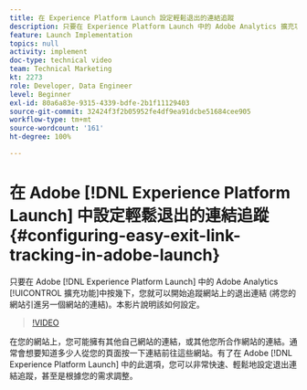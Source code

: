 ```yaml
---
title: 在 Experience Platform Launch 設定輕鬆退出的連結追蹤
description: 只要在 Experience Platform Launch 中的 Adobe Analytics 擴充功能中按幾下，您就可以開始追蹤網站上的退出連結 (將您的網站引進另一個網站的連結)。本影片說明該如何設定。
feature: Launch Implementation
topics: null
activity: implement
doc-type: technical video
team: Technical Marketing
kt: 2273
role: Developer, Data Engineer
level: Beginner
exl-id: 80a6a83e-9315-4339-bdfe-2b1f11129403
source-git-commit: 32424f3f2b05952fe4df9ea91dcbe51684cee905
workflow-type: tm+mt
source-wordcount: '161'
ht-degree: 100%

---
```


# 在 Adobe [!DNL Experience Platform Launch] 中設定輕鬆退出的連結追蹤 {#configuring-easy-exit-link-tracking-in-adobe-launch}

只要在 Adobe [!DNL Experience Platform Launch] 中的 Adobe Analytics [!UICONTROL 擴充功能]中按幾下，您就可以開始追蹤網站上的退出連結 (將您的網站引進另一個網站的連結)。本影片說明該如何設定。

>[!VIDEO](https://video.tv.adobe.com/v/25763/?quality=12)

在您的網站上，您可能擁有其他自己網站的連結，或其他您所合作網站的連結。通常會想要知道多少人從您的頁面按一下連結前往這些網站。有了在 Adobe [!DNL Experience Platform Launch] 中的此選項，您可以非常快速、輕鬆地設定退出連結追蹤，甚至是根據您的需求調整。
